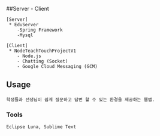 
##Server - Client 
	
	[Server]
	 * EduServer
		-Spring Framework
		-Mysql

	[Client]
	 * NodeTeachTouchProjectV1
		- Node.js
		- Chatting (Socket)
		- Google Cloud Messaging (GCM)

	
## Usage
	
	학생들과 선생님이 쉽게 질문하고 답변 할 수 있는 환경을 제공하는 웹앱.

### Tools
	
	Eclipse Luna, Sublime Text
